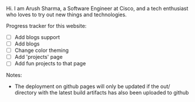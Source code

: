 Hi. I am Arush Sharma, a Software Engineer at Cisco, and a tech enthusiast who loves to try out new things and technologies.

Progress tracker for this website:
 - [ ] Add blogs support
 - [ ] Add blogs
 - [ ] Change color theming
 - [ ] Add 'projects' page
 - [ ] Add fun projects to that page

Notes:
 - The deployment on github pages will only be updated if the out/ directory with the latest build artifacts has also been uploaded to github
